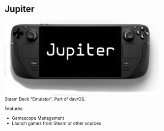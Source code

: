 # Jupiter
![Jupiter](images/branding/jupiter.png)
Steam Deck "Emulator". Part of davrOS.

Features:
- Gamescope Management
- Launch games from Steam or other sources

